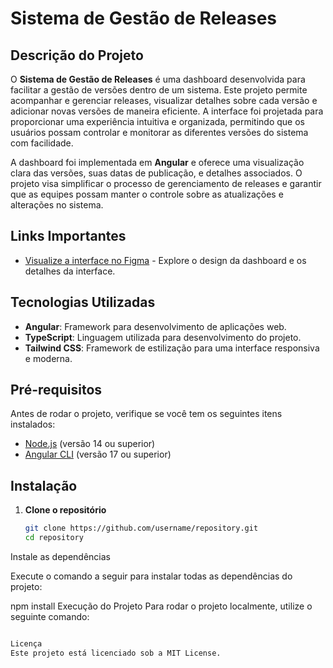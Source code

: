 # Sistema de Gestão de Releases

## Descrição do Projeto

O **Sistema de Gestão de Releases** é uma dashboard desenvolvida para facilitar a gestão de versões dentro de um sistema. Este projeto permite acompanhar e gerenciar releases, visualizar detalhes sobre cada versão e adicionar novas versões de maneira eficiente. A interface foi projetada para proporcionar uma experiência intuitiva e organizada, permitindo que os usuários possam controlar e monitorar as diferentes versões do sistema com facilidade.

A dashboard foi implementada em **Angular** e oferece uma visualização clara das versões, suas datas de publicação, e detalhes associados. O projeto visa simplificar o processo de gerenciamento de releases e garantir que as equipes possam manter o controle sobre as atualizações e alterações no sistema.

## Links Importantes

- [Visualize a interface no Figma]([https://www.figma.com/file/EXEMPLO/Link-para-o-Figma](https://www.figma.com/design/9YnVyJ3VO9ORG6yqk04TBI/Dashboard-Tradesee?node-id=1-2&m=dev&t=mZT4mWF0RRsIlot8-1)) - Explore o design da dashboard e os detalhes da interface.

## Tecnologias Utilizadas

- **Angular**: Framework para desenvolvimento de aplicações web.
- **TypeScript**: Linguagem utilizada para desenvolvimento do projeto.
- **Tailwind CSS**: Framework de estilização para uma interface responsiva e moderna.

## Pré-requisitos

Antes de rodar o projeto, verifique se você tem os seguintes itens instalados:

- [Node.js](https://nodejs.org/) (versão 14 ou superior)
- [Angular CLI](https://angular.io/cli) (versão 17 ou superior)

## Instalação

1. **Clone o repositório**

   ```bash
   git clone https://github.com/username/repository.git
   cd repository
Instale as dependências

Execute o comando a seguir para instalar todas as dependências do projeto:

npm install
Execução do Projeto
Para rodar o projeto localmente, utilize o seguinte comando:

```bash

Licença
Este projeto está licenciado sob a MIT License.
